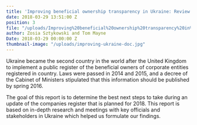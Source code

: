```yaml
---
title: 'Improving beneficial ownership transparency in Ukraine: Review and recommendations'
date: 2018-03-29 13:51:00 Z
position: 3
file: "/uploads/Improving%20beneficial%20ownership%20transparency%20in%20Ukraine.pdf"
author: Zosia Sztykowski and Tom Mayne
Date: 2018-03-29 00:00:00 Z
thumbnail-image: "/uploads/improving-ukraine-doc.jpg"
---
```


Ukraine became the second country in the world after the United Kingdom to implement a public register of the beneficial owners of corporate entities registered in country. Laws were passed in 2014 and 2015, and a decree of the Cabinet of Ministers stipulated that this information should be published by spring 2016. 

The goal of this report is to determine the best next steps to take during an update of the companies register that is planned for 2018. This report is based on in-depth research and meetings with key officials and stakeholders in Ukraine which helped us formulate our findings.